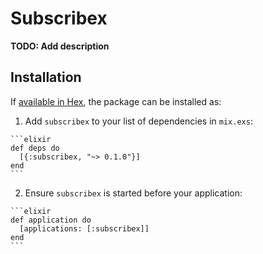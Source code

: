# Subscribex

**TODO: Add description**

## Installation

If [available in Hex](https://hex.pm/docs/publish), the package can be installed as:

  1. Add `subscribex` to your list of dependencies in `mix.exs`:

    ```elixir
    def deps do
      [{:subscribex, "~> 0.1.0"}]
    end
    ```

  2. Ensure `subscribex` is started before your application:

    ```elixir
    def application do
      [applications: [:subscribex]]
    end
    ```


